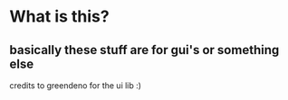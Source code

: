 # What is this?
basically these stuff are for gui's or something else
---
credits to greendeno for the ui lib :)
